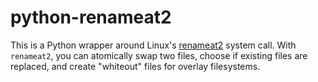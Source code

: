 # python-renameat2

This is a Python wrapper around Linux's [renameat2](https://manpages.debian.org/buster/manpages-dev/renameat.2.en.html) system call. With `renameat2`, you can atomically swap two files, choose if existing files are replaced, and create "whiteout" files for overlay filesystems.
